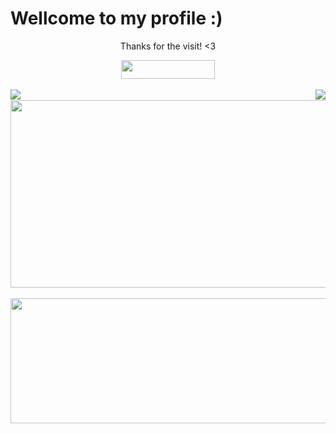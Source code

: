# Wellcome to my profile :)

<div align="center">
  <p>Thanks for the visit! <3</p>
  <img width="150" height="30" src="https://komarev.com/ghpvc/?username=FelipeTakiguchi"/>
</div>

<br>

<div align="center">
  <img align="left" src="https://github-readme-stats-sigma-five.vercel.app/api/top-langs/?username=FelipeTakiguchi"/>
  <img align="right" src="https://github-readme-stats.vercel.app/api?username=FelipeTakiguchi&show_icons=true&theme=radical"/>
</div>

<br>

<div align="center">
  <img width="600" height="300" src="https://github-profile-trophy.vercel.app/?username=FelipeTakiguchi"/>
</div>

<br>

<div align="center">
  <img width="550" height="200" src="http://github-readme-streak-stats.herokuapp.com?user=FelipeTakiguchi&theme=dark&hide_border=true&locale=pt_BR&date_format=j%2Fn%5B%2FY%5D"/>
</div>

